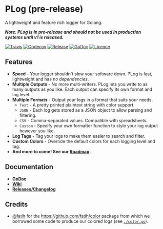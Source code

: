 # PLog (pre-release)

A lightweight and feature rich logger for Golang.

***Note: PLog is in pre-release and should not be used in production systems until v1 is released.***

[![Travis](https://img.shields.io/travis/pd93/plog/master?style=for-the-badge)](https://travis-ci.org/pd93/plog)
[![Codecov](https://img.shields.io/codecov/c/github/pd93/plog?style=for-the-badge)](https://codecov.io/gh/pd93/plog)
[![Release](https://img.shields.io/github/v/release/pd93/plog?include_prereleases&style=for-the-badge)](https://github.com/pd93/plog/releases)
[![GoDoc](https://img.shields.io/badge/godoc-reference-5272B4.svg?style=for-the-badge)](https://godoc.org/gopkg.in/pd93/plog.v0)
[![Licence](https://img.shields.io/github/license/pd93/plog?style=for-the-badge)](https://github.com/pd93/plog/blob/master/LICENSE)

## Features

- **Speed** - Your logger shouldn't slow your software down. PLog is fast, lightweight and has *no dependencies*.
- **Multiple Outputs** - No more multi-writers. PLog lets you write to as many outputs as you like. Each output can specify its own format and log level.
- **Multiple Formats** - Output your logs in a format that suits your needs.
  - `Text` - A pretty printed plaintext string with color support.
  - `JSON` - Each log gets stored as a JSON object to allow parsing and filtering.
  - `CSV` - Comma-separated values. Compatible with spreadsheets.
  - `Custom` - Specify your own formatter function to style your log output however you like.
- **Log Tags** - Tag your logs to make them easier to search and filter.
- **Custom Colors** - Override the default colors for each logging level and tag.
- **And more to come! See our [Roadmap](https://github.com/pd93/plog/projects/1).**

## Documentation

- **[GoDoc](https://godoc.org/gopkg.in/pd93/plog.v0)**
- **[Wiki](https://github.com/pd93/plog/wiki)**
- **[Releases/Changelog](https://github.com/pd93/plog/releases)**

## Credits

- [@fatih](https://github.com/fatih) for the https://github.com/fatih/color package from which we borrowed some code to produce our colored logs (see [`./color.go`](./color.go)).

